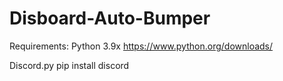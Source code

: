# Disboard-Auto-Bumper
Requirements:
Python 3.9x 
https://www.python.org/downloads/

Discord.py 
pip install discord
